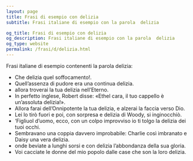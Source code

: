 ```yaml
---
layout: page
title: Frasi di esempio con delizia 
subtitle: Frasi italiane di esempio con la parola  delizia

og_title: Frasi di esempio con delizia 
og_description: Frasi italiane di esempio con la parola  delizia
og_type: website
permalink: /frasi/d/delizia.html
---
```


Frasi italiane di esempio contenenti la parola delizia:


- Che delizia quel soffocamento!.
- Quell’assenza di pudore era una continua delizia.
- allora troverai la tua delizia nell’Eterno.
- In perfetto inglese, Robert disse: «Ethel cara, il tuo cappello è un’assoluta delizia!».
- Allora farai dell’Onnipotente la tua delizia, e alzerai la faccia verso Dio.
- Lei lo tirò fuori e poi, con sorpresa e delizia di Woody, si inginocchiò.
- ‘Figliuol d’uomo, ecco, con un colpo improvviso io ti tolgo la delizia dei tuoi occhi.
- Sembravano una coppia davvero improbabile: Charlie così imbranato e Daisy una vera delizia.
- onde beviate a lunghi sorsi e con delizia l’abbondanza della sua gloria.
- Voi cacciate le donne del mio popolo dalle case che son la loro delizia.
